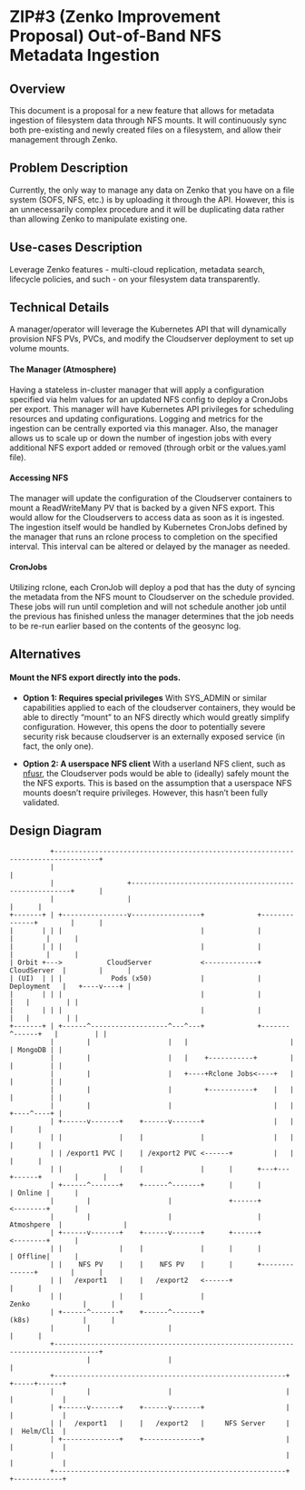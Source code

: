 # ZIP#3 (Zenko Improvement Proposal) Out-of-Band NFS Metadata Ingestion

## Overview

This document is a proposal for a new feature that allows for metadata ingestion of filesystem data through NFS mounts. It will continuously sync both pre-existing and newly created files on a filesystem, and allow their management through Zenko.

## Problem Description

Currently, the only way to manage any data on Zenko that you have on a file system (SOFS, NFS, etc.) is by uploading it through the API. However, this is an unnecessarily complex procedure and it will be duplicating data rather than allowing Zenko to manipulate existing one.

## Use-cases Description

Leverage Zenko features - multi-cloud replication, metadata search, lifecycle policies, and such - on your filesystem data transparently.  

## Technical Details

A manager/operator will leverage the Kubernetes API that will dynamically provision NFS PVs, PVCs, and modify the Cloudserver deployment to set up volume mounts.

#### The Manager (Atmosphere)

Having a stateless in-cluster manager that will apply a configuration specified via helm values for an updated NFS config to deploy a CronJobs per export. This manager will have Kubernetes API privileges for scheduling resources and updating configurations. Logging and metrics for the ingestion can be centrally exported via this manager. Also, the manager allows us to scale up or down the number of ingestion jobs with every additional NFS export added or removed (through orbit or the values.yaml file).

#### Accessing NFS

The manager will update the configuration of the Cloudserver containers to mount a ReadWriteMany PV that is backed by a given NFS export. This would allow for the Cloudservers to access data as soon as it is ingested. The ingestion itself would be handled by Kubernetes CronJobs defined by the manager that runs an rclone process to completion on the specified interval. This interval can be altered or delayed by the manager as needed.

#### CronJobs

Utilizing rclone, each CronJob will deploy a pod that has the duty of syncing the metadata from the NFS mount to Cloudserver on the schedule provided. These jobs will run until completion and will not schedule another job until the previous has finished unless the manager determines that the job needs to be re-run earlier based on the contents of the geosync log.

## Alternatives

#### Mount the NFS export directly into the pods.

- **Option 1: Requires special privileges**
  With SYS_ADMIN or similar capabilities applied to each of the cloudserver containers, they would be able to directly “mount” to an NFS directly which would greatly simplify configuration. However, this opens the door to potentially severe security risk because cloudserver is an externally exposed service (in fact, the only one).

- **Option 2: A userspace NFS client**
  With a userland NFS client, such as [nfusr](https://github.com/facebookincubator/nfusr), the Cloudserver pods would be able to (ideally) safely mount the the NFS exports. This is based on the assumption that a userspace NFS mounts doesn’t require privileges. However, this hasn’t been fully validated.

## Design Diagram

```
          +---------------------------------------------------------------------------------+
          |                                                                                 |
          |                  +-------------------------------------------------------+      |
          |                  |                                                       |      |
+-------+ | +----------------v-----------------+             +--------------+        |      |
|       | | |                                  |             |              |        |      |
|       | | |                                  |             |              |        |      |
| Orbit +--->           CloudServer            <-------------+ CloudServer  |        |      |
| (UI)  | | |            Pods (x50)            |             | Deployment   |   +----v----+ |
|       | | |                                  |             |              |   |         | |
|       | | |                                  |             |              |   |         | |
+-------+ | +------^-------------------^---^---+             +-------^------+   |         | |
          |        |                   |   |                         |          | MongoDB | |
          |        |                   |   |    +-----------+        |          |         | |
          |        |                   |   +----+Rclone Jobs<----+   |          |         | |
          |        |                   |        +-----------+    |   |          |         | |
          |        |                   |                         |   |          +----^----+ |
          | +------v-------+    +------v-------+                 |   |               |      |
          | |              |    |              |                 |   |               |      |
          | | /export1 PVC |    | /export2 PVC <------+          |   |               |      |
          | |              |    |              |      |      +---+---+------+        |      |
          | +------^-------+    +------^-------+      |      |              | Online |      |
          |        |                   |              +------+              <--------+      |
          |        |                   |                     |  Atmoshpere  |               |
          | +------v-------+    +------v-------+      +------+              <--------+      |
          | |              |    |              |      |      |              | Offline|      |
          | |    NFS PV    |    |    NFS PV    |      |      +--------------+        |      |
          | |   /export1   |    |   /export2   <------+                              |      |
          | |              |    |              |                   Zenko             |      |
          | +------^-------+    +------^-------+                   (k8s)             |      |
          |        |                   |                                             |      |
          +---------------------------------------------------------------------------------+
                   |                   |                                             |
          +---------------------------------------------------------+          +-----+------+
          |        |                   |                            |          |            |
          | +------v-------+    +------v-------+                    |          |            |
          | |   /export1   |    |   /export2   |     NFS Server     |          |  Helm/Cli  |
          | +--------------+    +--------------+                    |          |            |
          |                                                         |          |            |
          +---------------------------------------------------------+          +------------+
```
























